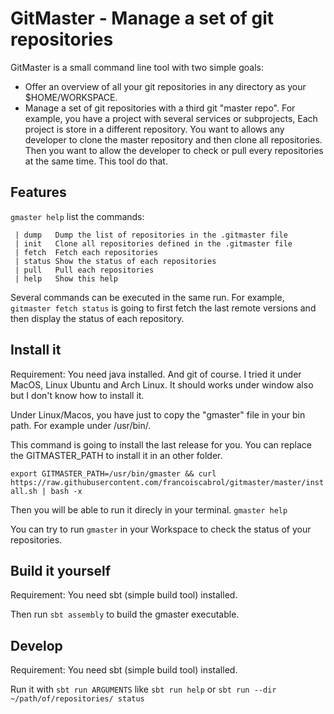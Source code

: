 GitMaster - Manage a set of git repositories
=========

GitMaster is a small command line tool with two simple goals:
- Offer an overview of all your git repositories in any directory as your $HOME/WORKSPACE.
- Manage a set of git repositories with a third git "master repo". For example, you have a project with several services or subprojects, Each project is store in a different repository. You want to allows any developer to clone the master repository and then clone all repositories. Then you want to allow the developer to check or pull every repositories at the same time. This tool do that.

Features
--------
`gmaster help` list the commands:

```
 | dump   Dump the list of repositories in the .gitmaster file
 | init   Clone all repositories defined in the .gitmaster file
 | fetch  Fetch each repositories
 | status Show the status of each repositories
 | pull   Pull each repositories
 | help   Show this help
```

Several commands can be executed in the same run. 
For example, `gitmaster fetch status` is going to first fetch the last remote versions and then display the status of each repository.

Install it
----------
Requirement: You need java installed. And git of course.
I tried it under MacOS, Linux Ubuntu and Arch Linux. It should works under window also but I don't know how to install it.

Under Linux/Macos, you have just to copy the "gmaster" file in your bin path. For example under /usr/bin/.

This command is going to install the last release for you. You can replace the GITMASTER_PATH to install it in an other folder.

`export GITMASTER_PATH=/usr/bin/gmaster && curl https://raw.githubusercontent.com/francoiscabrol/gitmaster/master/install.sh | bash -x`

Then you will be able to run it direcly in your terminal.
`gmaster help`

You can try to run `gmaster` in your Workspace to check the status of your repositories.

Build it yourself
-----------------

Requirement: You need sbt (simple build tool) installed.

Then run `sbt assembly` to build the gmaster executable.

Develop
----------

Requirement: You need sbt (simple build tool) installed.

Run it with `sbt run ARGUMENTS` like `sbt run help` or `sbt run --dir ~/path/of/repositories/ status`

